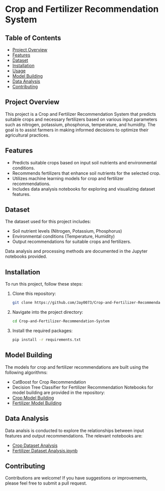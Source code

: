 # Crop and Fertilizer Recommendation System

## Table of Contents
- [Project Overview](#project-overview)
- [Features](#features)
- [Dataset](#dataset)
- [Installation](#installation)
- [Usage](#usage)
- [Model Building](#model-building)
- [Data Analysis](#data-analysis)
- [Contributing](#contributing)

## Project Overview
This project is a Crop and Fertilizer Recommendation System that predicts suitable crops and necessary fertilizers based on various input parameters such as nitrogen, potassium, phosphorus, temperature, and humidity. The goal is to assist farmers in making informed decisions to optimize their agricultural practices.

## Features
- Predicts suitable crops based on input soil nutrients and environmental conditions.
- Recommends fertilizers that enhance soil nutrients for the selected crop.
- Utilizes machine learning models for crop and fertilizer recommendations.
- Includes data analysis notebooks for exploring and visualizing dataset features.

## Dataset
The dataset used for this project includes:
- Soil nutrient levels (Nitrogen, Potassium, Phosphorus)
- Environmental conditions (Temperature, Humidity)
- Output recommendations for suitable crops and fertilizers.

Data analysis and processing methods are documented in the Jupyter notebooks provided.

## Installation
To run this project, follow these steps:

1. Clone this repository:
    ```bash
    git clone https://github.com/Jay0073/Crop-and-Fertilizer-Recommendation-System.git
    ```

2. Navigate into the project directory:
    ```bash
    cd Crop-and-Fertilizer-Recommendation-System
    ```

3. Install the required packages:
    ```bash
    pip install -r requirements.txt
    ```

## Model Building
The models for crop and fertilizer recommendations are built using the following algorithms:
 - CatBoost for Crop Recommendation
 - Decision Tree Classifier for Fertilizer Recommendation
Notebooks for model building are provided in the repository:
 - [Crop Model Building](https://github.com/Jay0073/Crop-and-Fertilizer-Recommendation-System/blob/main/crop-model-building.ipynb)
 - [Fertilizer Model Building](https://github.com/Jay0073/Crop-and-Fertilizer-Recommendation-System/blob/main/fertilizer-model-builing.ipynb)

## Data Analysis
Data analsis is conducted to explore the relationships between input features and output recommendations. The relevant notebooks are:
 - [Crop Dataset Analysis](https://github.com/Jay0073/Crop-and-Fertilizer-Recommendation-System/blob/main/cropData-analysis.ipynb)
 - [Fertilizer Dataset Analysis.ipynb](https://github.com/Jay0073/Crop-and-Fertilizer-Recommendation-System/blob/main/fertilizerData-analysis.ipynb)

## Contributing
Contributions are welcome! If you have suggestions or improvements, please feel free to submit a pull request.
    

